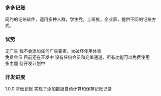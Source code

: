 ###  多多记账
简约的记账软件，适用多种人群，学生党，上班族，企业家，提供不同的记账方式。

### 优势
无广告 我不会添加任何广告要素，太破坏使用体验 <br/>
免费会员 目前还在开发中 没有任何会员和充值通道，所有功能可以免费使用 <br/>
多主题 待开发计划中 <br/>

### 开发进度

1.0.0 基础记账 实现了添加数据自动计算和保存记账记录
